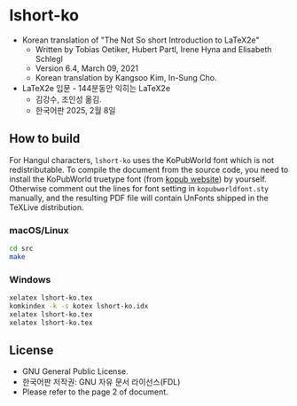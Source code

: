 # lshort-ko


- Korean translation of "The Not So short Introduction to LaTeX2e"
  - Written by Tobias Oetiker, Hubert Partl, Irene Hyna and Elisabeth Schlegl
  - Version 6.4, March 09, 2021
  - Korean translation by Kangsoo Kim, In-Sung Cho.
- LaTeX2e 입문 - 144분동안 익히는 LaTeX2e
  - 김강수, 조인성 옮김.
  - 한국어판 2025, 2월 8일

## How to build

For Hangul characters, `lshort-ko` uses the KoPubWorld font which is not redistributable. To compile the document from the source code, you need to install the KoPubWorld truetype font (from [kopub website](http://www.kopus.org/biz/electronic/font.aspx)) by yourself. Otherwise comment out the lines for font setting in `kopubworldfont.sty` manually, and the resulting PDF file will contain UnFonts shipped in the TeXLive distribution.

### macOS/Linux

```bash
cd src
make
```

### Windows

```bash
xelatex lshort-ko.tex
komkindex -k -s kotex lshort-ko.idx
xelatex lshort-ko.tex
xelatex lshort-ko.tex
```

## License

- GNU General Public License.
- 한국어판 저작권: GNU 자유 문서 라이선스(FDL)
- Please refer to the page 2 of document.

